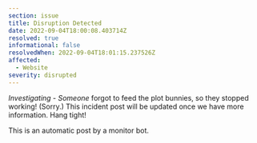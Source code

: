 ```yaml
---
section: issue
title: Disruption Detected
date: 2022-09-04T18:00:08.403714Z
resolved: true
informational: false
resolvedWhen: 2022-09-04T18:01:15.237526Z
affected:
  - Website
severity: disrupted
---
```

*Investigating* - _Someone_ forgot to feed the plot bunnies, so they stopped working! (Sorry.) This incident post will be updated once we have more information. Hang tight!

This is an automatic post by a monitor bot.
        